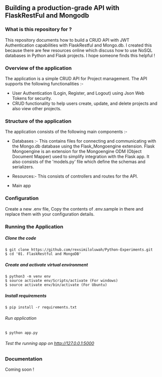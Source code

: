 ## Building a production-grade API with FlaskRestFul and Mongodb

### What is this repository for ?

This repository documents how to build a CRUD API with JWT Authentication capabilities with FlaskRestful and Mongo.db. I created this because there are few resources online which discuss how to use NoSQL databases in Python and Flask projects. I hope someone finds this helpful !

### Overview of the application 

The application is a simple CRUD API for Project management. The API supports the following functionalities :- 
- User Authentication (Login, Register, and Logout) using Json Web Tokens for security.
- CRUD functionality to help users create, update, and delete projects and also view other projects.

### Structure of the application 

The application consists of the following main components :- 
- Databases :- This contains files for connecting and communicating with the Mongo.db database using the Flask_Mongoengine extension. Flask Mongoengine is an extension for the Mongoengine ODM (Object Document Mapper) used to simplify integration with the Flask app. It also consists of the 'models.py' file which define the schemas and serializers. 

- Resources:- This consists of controllers and routes for the API. 

- Main app 

### Configuration 

Create a new .env file, Copy the contents of .env.sample in there and replace them with your configuration  details.

### Running the Application 

##### Clone the code
```
$ git clone https://github.com/rexsimiloluwah/Python-Experiments.git
$ cd '01. FlaskRestful and MongoDB'
```

##### Create and activate virtual environment 
```
$ python3 -m venv env
$ source activate env/Scripts/activate (For windows)
$ source activate env/bin/activate (For Ubuntu)
```

##### Install requirements 
```
$ pip install -r requirements.txt
```

###### Run application
```
$ python app.py
```

###### Test the running app on http://127.0.0.1:5000

### Documentation
Coming soon !


